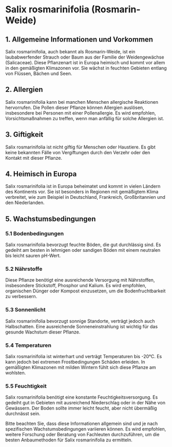 # Salix rosmarinifolia (Rosmarin-Weide)

## 1. Allgemeine Informationen und Vorkommen
Salix rosmarinifolia, auch bekannt als Rosmarin-Weide, ist ein laubabwerfender Strauch oder Baum aus der Familie der Weidengewächse (Salicaceae). Diese Pflanzenart ist in Europa heimisch und kommt vor allem in den gemäßigten Klimazonen vor. Sie wächst in feuchten Gebieten entlang von Flüssen, Bächen und Seen.

## 2. Allergien
Salix rosmarinifolia kann bei manchen Menschen allergische Reaktionen hervorrufen. Die Pollen dieser Pflanze können Allergien auslösen, insbesondere bei Personen mit einer Pollenallergie. Es wird empfohlen, Vorsichtsmaßnahmen zu treffen, wenn man anfällig für solche Allergien ist.

## 3. Giftigkeit
Salix rosmarinifolia ist nicht giftig für Menschen oder Haustiere. Es gibt keine bekannten Fälle von Vergiftungen durch den Verzehr oder den Kontakt mit dieser Pflanze.

## 4. Heimisch in Europa
Salix rosmarinifolia ist in Europa beheimatet und kommt in vielen Ländern des Kontinents vor. Sie ist besonders in Regionen mit gemäßigtem Klima verbreitet, wie zum Beispiel in Deutschland, Frankreich, Großbritannien und den Niederlanden.

## 5. Wachstumsbedingungen
### 5.1 Bodenbedingungen
Salix rosmarinifolia bevorzugt feuchte Böden, die gut durchlässig sind. Es gedeiht am besten in lehmigen oder sandigen Böden mit einem neutralen bis leicht sauren pH-Wert.

### 5.2 Nährstoffe
Diese Pflanze benötigt eine ausreichende Versorgung mit Nährstoffen, insbesondere Stickstoff, Phosphor und Kalium. Es wird empfohlen, organischen Dünger oder Kompost einzusetzen, um die Bodenfruchtbarkeit zu verbessern.

### 5.3 Sonnenlicht
Salix rosmarinifolia bevorzugt sonnige Standorte, verträgt jedoch auch Halbschatten. Eine ausreichende Sonneneinstrahlung ist wichtig für das gesunde Wachstum dieser Pflanze.

### 5.4 Temperaturen
Salix rosmarinifolia ist winterhart und verträgt Temperaturen bis -20°C. Es kann jedoch bei extremen Frostbedingungen Schäden erleiden. In gemäßigten Klimazonen mit milden Wintern fühlt sich diese Pflanze am wohlsten.

### 5.5 Feuchtigkeit
Salix rosmarinifolia benötigt eine konstante Feuchtigkeitsversorgung. Es gedeiht gut in Gebieten mit ausreichend Niederschlag oder in der Nähe von Gewässern. Der Boden sollte immer leicht feucht, aber nicht übermäßig durchnässt sein.

Bitte beachten Sie, dass diese Informationen allgemein sind und je nach spezifischen Wachstumsbedingungen variieren können. Es wird empfohlen, weitere Forschung oder Beratung von Fachleuten durchzuführen, um die besten Anbaumethoden für Salix rosmarinifolia zu ermitteln.

